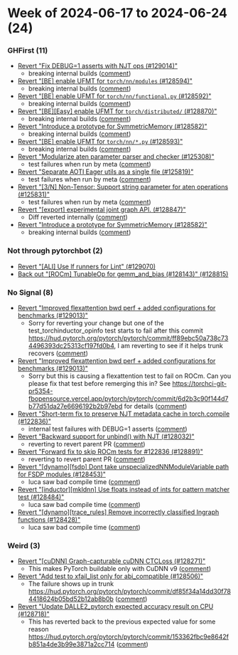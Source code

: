 # Week of 2024-06-17 to 2024-06-24 (24)

### GHFirst (11)

- [Revert "Fix DEBUG=1 asserts with NJT ops (#129014)"](https://github.com/pytorch/pytorch/commit/715b09ae2d7b3e912ef4c9af7534b97ab1eb8f7d)
  - breaking internal builds ([comment](https://github.com/pytorch/pytorch/pull/129014#issuecomment-2182922009))
- [Revert "[BE] enable UFMT for `torch/nn/modules` (#128594)"](https://github.com/pytorch/pytorch/commit/d4022b46586821f57b34fc6bf595df545deac80d)
  - breaking internal builds ([comment](https://github.com/pytorch/pytorch/pull/128594#issuecomment-2181788935))
- [Revert "[BE] enable UFMT for `torch/nn/functional.py` (#128592)"](https://github.com/pytorch/pytorch/commit/cc8193c70783baefa09bd80868256502460d20d6)
  - breaking internal builds ([comment](https://github.com/pytorch/pytorch/pull/128592#issuecomment-2181783936))
- [Revert "[BE][Easy] enable UFMT for `torch/distributed/` (#128870)"](https://github.com/pytorch/pytorch/commit/9c929f6ce9a90322bc6916e9ab74e9c8a66aebac)
  - breaking internal builds ([comment](https://github.com/pytorch/pytorch/pull/128870#issuecomment-2181780356))
- [Revert "Introduce a prototype for SymmetricMemory (#128582)"](https://github.com/pytorch/pytorch/commit/63a724d8e1fd49e64e31879c8545b285d213efe3)
  - breaking internal builds ([comment](https://github.com/pytorch/pytorch/pull/128582#issuecomment-2181656181))
- [Revert "[BE] enable UFMT for `torch/nn/*.py` (#128593)"](https://github.com/pytorch/pytorch/commit/aace8ffc002a5d59d20635055a1c7ba04db4b7f9)
  - breaking internal builds ([comment](https://github.com/pytorch/pytorch/pull/128593#issuecomment-2181562604))
- [Revert "Modularize aten parameter parser and checker (#125308)"](https://github.com/pytorch/pytorch/commit/e84cf805d2e815b8fecd847f5947b8cd8fbf61f3)
  - test failures when run by meta ([comment](https://github.com/pytorch/pytorch/pull/125308#issuecomment-2181327211))
- [Revert "Separate AOTI Eager utils as a single file (#125819)"](https://github.com/pytorch/pytorch/commit/254487f288d4332e79dbaeee9a2b26c006e55a96)
  - test failures when run by meta ([comment](https://github.com/pytorch/pytorch/pull/125819#issuecomment-2181317332))
- [Revert "[3/N] Non-Tensor: Support string parameter for aten operations (#125831)"](https://github.com/pytorch/pytorch/commit/73340f09094901d9de236a47b45897594d87b155)
  - test failures when run by meta ([comment](https://github.com/pytorch/pytorch/pull/125831#issuecomment-2181313892))
- [Revert "[export] experimental joint graph API. (#128847)"](https://github.com/pytorch/pytorch/commit/df94d57c0afad89339d768aa40ef58d91c7e4aae)
  - Diff reverted internally ([comment](https://github.com/pytorch/pytorch/pull/128847#issuecomment-2179326891))
- [Revert "Introduce a prototype for SymmetricMemory (#128582)"](https://github.com/pytorch/pytorch/commit/77830d509fcae41be37f5b3a2fa05faabc778e29)
  - breaking internal builds ([comment](https://github.com/pytorch/pytorch/pull/128582#issuecomment-2176685232))

### Not through pytorchbot (2)

- [Revert "[ALI] Use lf runners for Lint" (#129070)](https://github.com/pytorch/pytorch/commit/3397d5ef9089023b3a8ff781273f71d127cd8de8)
- [Back out "[ROCm] TunableOp for gemm_and_bias (#128143)" (#128815)](https://github.com/pytorch/pytorch/commit/8415a4ba98f337e6d21a3c0b026917c03a19e955)

### No Signal (8)

- [Revert "Improved flexattention bwd perf + added configurations for benchmarks (#129013)"](https://github.com/pytorch/pytorch/commit/f73b451e78b44344b0b46b88f19de0fc552c0e25)
  - Sorry for reverting your change but one of the test_torchinductor_opinfo test starts to fail after this commit https://hud.pytorch.org/pytorch/pytorch/commit/ff89ebc50a738c734496393dc25313cf197fd0b4, I am reverting to see if it helps trunk recovers ([comment](https://github.com/pytorch/pytorch/pull/129013#issuecomment-2182042422))
- [Revert "Improved flexattention bwd perf + added configurations for benchmarks (#129013)"](https://github.com/pytorch/pytorch/commit/832fc3521150112c6b9b411e00664dc1f2104560)
  - Sorry but this is causing a flexattention test to fail on ROCm. Can you please fix that test before remerging this in? See https://torchci-git-pr5354-fbopensource.vercel.app/pytorch/pytorch/commit/6d2b3c90f144d7b77d51da27e6696192b2b97ebd for details ([comment](https://github.com/pytorch/pytorch/pull/129013#issuecomment-2181133070))
- [Revert "Short-term fix to preserve NJT metadata cache in torch.compile (#122836)"](https://github.com/pytorch/pytorch/commit/b0d2fe6299c4462d28b23ef73d872eb608d73d96)
  - internal test failures with DEBUG=1 asserts ([comment](https://github.com/pytorch/pytorch/pull/122836#issuecomment-2177298245))
- [Revert "Backward support for unbind() with NJT (#128032)"](https://github.com/pytorch/pytorch/commit/5ffb032be682a34b959c82ce289b457ea6c6e504)
  - reverting to revert parent PR ([comment](https://github.com/pytorch/pytorch/pull/128032#issuecomment-2177296325))
- [Revert "Forward fix to skip ROCm tests for #122836 (#128891)"](https://github.com/pytorch/pytorch/commit/99f042d336b53844b509406f1ecf78cb6f5e5714)
  - reverting to revert parent PR ([comment](https://github.com/pytorch/pytorch/pull/128891#issuecomment-2177291249))
- [Revert "[dynamo][fsdp] Dont take unspecializedNNModuleVariable path for FSDP modules (#128453)"](https://github.com/pytorch/pytorch/commit/44722c6b1085611e0f20917a76fcf3f8f2776e13)
  - luca saw bad compile time ([comment](https://github.com/pytorch/pytorch/pull/128453#issuecomment-2176877667))
- [Revert "[inductor][mkldnn] Use floats instead of ints for pattern matcher test (#128484)"](https://github.com/pytorch/pytorch/commit/1babeddbbf3a44318d13cf3b8afaac2a6d657115)
  - luca saw bad compile time ([comment](https://github.com/pytorch/pytorch/pull/128453#issuecomment-2176877667))
- [Revert "[dynamo][trace_rules] Remove incorrectly classified Ingraph functions (#128428)"](https://github.com/pytorch/pytorch/commit/5bc9835d64eb5592cb606252ccf19212872cefc7)
  - luca saw bad compile time ([comment](https://github.com/pytorch/pytorch/pull/128453#issuecomment-2176877667))

### Weird (3)

- [Revert "[cuDNN] Graph-capturable cuDNN CTCLoss (#128271)"](https://github.com/pytorch/pytorch/commit/1c75ddff3576a0bd7ed664476c49020c35875ab5)
  - This makes PyTorch buildable only with CuDNN v9 ([comment](https://github.com/pytorch/pytorch/pull/128271#issuecomment-2183576996))
- [Revert "Add test to xfail_list only for abi_compatible (#128506)"](https://github.com/pytorch/pytorch/commit/a584b2a389b9fcaa1cd4d92dcc6914f9cf92491b)
  - The failure shows up in trunk https://hud.pytorch.org/pytorch/pytorch/commit/df85f34a14dd30f784418624b05bd52b12ab8b0b ([comment](https://github.com/pytorch/pytorch/pull/128506#issuecomment-2177744578))
- [Revert "Update DALLE2_pytorch expected accuracy result on CPU (#128718)"](https://github.com/pytorch/pytorch/commit/c172b58fe01a48be758c2054d27848c3a405f54a)
  - This has reverted back to the previous expected value for some reason https://hud.pytorch.org/pytorch/pytorch/commit/153362fbc9e8642fb851a4de3b99e3871a2cc714 ([comment](https://github.com/pytorch/pytorch/pull/128718#issuecomment-2174194219))
